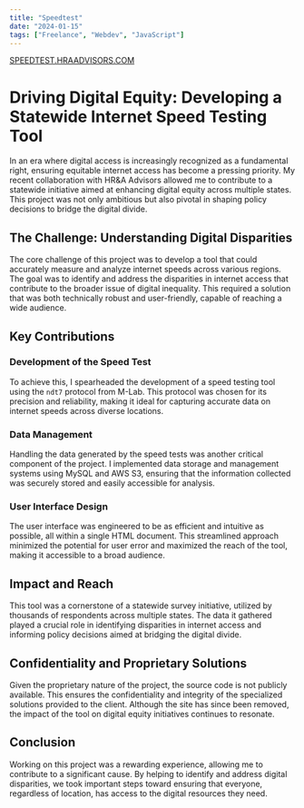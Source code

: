 ```yaml
---
title: "Speedtest"
date: "2024-01-15"
tags: ["Freelance", "Webdev", "JavaScript"]
---
```


<a href="https://speedtest.hraadvisors.com" target="_blank">SPEEDTEST.HRAADVISORS.COM</a>


# Driving Digital Equity: Developing a Statewide Internet Speed Testing Tool

In an era where digital access is increasingly recognized as a fundamental right, ensuring equitable internet access has become a pressing priority. My recent collaboration with HR&A Advisors allowed me to contribute to a statewide initiative aimed at enhancing digital equity across multiple states. This project was not only ambitious but also pivotal in shaping policy decisions to bridge the digital divide.

## The Challenge: Understanding Digital Disparities

The core challenge of this project was to develop a tool that could accurately measure and analyze internet speeds across various regions. The goal was to identify and address the disparities in internet access that contribute to the broader issue of digital inequality. This required a solution that was both technically robust and user-friendly, capable of reaching a wide audience.

## Key Contributions

### Development of the Speed Test

To achieve this, I spearheaded the development of a speed testing tool using the `ndt7` protocol from M-Lab. This protocol was chosen for its precision and reliability, making it ideal for capturing accurate data on internet speeds across diverse locations.

### Data Management

Handling the data generated by the speed tests was another critical component of the project. I implemented data storage and management systems using MySQL and AWS S3, ensuring that the information collected was securely stored and easily accessible for analysis.

### User Interface Design

The user interface was engineered to be as efficient and intuitive as possible, all within a single HTML document. This streamlined approach minimized the potential for user error and maximized the reach of the tool, making it accessible to a broad audience.

## Impact and Reach

This tool was a cornerstone of a statewide survey initiative, utilized by thousands of respondents across multiple states. The data it gathered played a crucial role in identifying disparities in internet access and informing policy decisions aimed at bridging the digital divide.

## Confidentiality and Proprietary Solutions

Given the proprietary nature of the project, the source code is not publicly available. This ensures the confidentiality and integrity of the specialized solutions provided to the client. Although the site has since been removed, the impact of the tool on digital equity initiatives continues to resonate.

## Conclusion

Working on this project was a rewarding experience, allowing me to contribute to a significant cause. By helping to identify and address digital disparities, we took important steps toward ensuring that everyone, regardless of location, has access to the digital resources they need.


